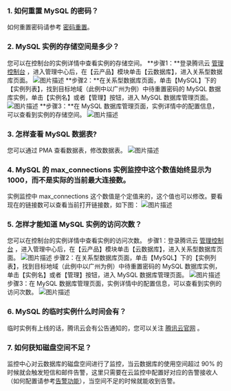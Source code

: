 ### 1. 如何重置 MySQL 的密码？
如何重置密码请参考 [密码重置](https://cloud.tencent.com/document/product/236/10305)。

### 2. MySQL 实例的存储空间是多少？
您可以在控制台的实例详情中查看实例的存储空间。
**步骤1：**登录腾讯云 [管理控制台](https://console.cloud.tencent.com/) ，进入管理中心后，在【云产品】模块单击【云数据库】，进入关系型数据库页面。
![图片描述](http://tss.sng.com/ticket/upload/downloadFile?filename=598bca5955b8a.png)
**步骤2：**在关系型数据库页面，单击【MySQL】下的【实例列表】，找到目标地域（此例中以广州为例）中待重置密码的 MySQL 数据库实例，单击【实例名】或者【管理】按钮，进入 MySQL 数据库管理页面。
![图片描述](http://tss.sng.com/ticket/upload/downloadFile?filename=598bcac7af14c.png)
**步骤3：**在 MySQL 数据库管理页面，实例详情中的配置信息，可以查看到实例的存储空间。
![图片描述](http://tss.sng.com/ticket/upload/displayImage?filename=598c07e1cf040.png)

### 3. 怎样查看 MySQL 数据表?
您可以通过 PMA 查看数据表，修改数据表。
![图片描述](http://tss.sng.com/ticket/upload/downloadFile?filename=5991142a80b7e.png)
   
### 4. MySQL 的 max_connections 实例监控中这个数值始终显示为 1000，而不是实际的当前最大连接数。
实例监控中 max_connections 这个数值是个定值来的，这个值也可以修改。要看现在的链接数可以查看当前打开链接数，如下图：
![图片描述](http://tss.sng.com/ticket/upload/downloadFile?filename=598a7962582fb.png)

### 5. 怎样才能知道 MySQL 实例的访问次数？
您可以在控制台的实例详情中查看实例的访问次数。
步骤1：登录腾讯云 [管理控制台](https://console.cloud.tencent.com/) ，进入管理中心后，在【云产品】模块单击【云数据库】，进入关系型数据库页面。
![图片描述](http://tss.sng.com/ticket/upload/downloadFile?filename=598bca5955b8a.png)
步骤2：在关系型数据库页面，单击【MySQL】下的【实例列表】，找到目标地域（此例中以广州为例）中待重置密码的 MySQL 数据库实例，单击【实例名】或者【管理】按钮，进入 MySQL 数据库管理页面。
![图片描述](http://tss.sng.com/ticket/upload/downloadFile?filename=598bcac7af14c.png)
步骤3：在 MySQL 数据库管理页面，实例详情中的配置信息，可以查看到实例的访问次数。
![图片描述](http://tss.sng.com/ticket/upload/displayImage?filename=598c091f1a6fd.png)
### 6. MySQL 的临时实例什么时间会有？
临时实例有上线的话，腾讯云会有公告通知的，您可以关注 [腾讯云官网](https://cloud.tencent.com/) 。

### 7. 如何获知磁盘空间不足？
监控中心对云数据库的磁盘空间进行了监控，当云数据库的使用空间超过 90% 的时候就会触发短信和邮件告警，这里只需要在云监控中配置好对应的告警接收人（如何配置请参考[告警功能](https://www.qcloud.com/document/product/236/8457)），当空间不足的时候就能收到告警。